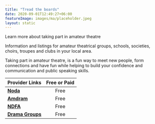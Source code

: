 ```yaml
---
title: "Tread the boards"
date: 2020-09-01T12:49:27+06:00
featureImage: images/ma/placeholder.jpeg
layout: static
---
```


Learn more about taking part in amateur theatre

Information and listings for amateur theatrical groups, schools, societies, choirs, troupes and clubs in your local area.

Taking part in amateur theatre, is a fun way to meet new people, form connections and have fun while helping to build your confidence and communication and public speaking skills.

| Provider Links      | Free or Paid  |  
| :-----------          | :--------------:      |  
| [**Noda**](https://www.noda.org.uk/) | Free | 
| [**Amdram**](https://amdram.community/groups) | Free | 
| [**NDFA**](https://ndfa.co.uk/national-drama-festival/) | Free | 
| [**Drama Groups**](https://dramagroups.com/DGlocategroup.htm) | Free | 
  

<br/><br/>






